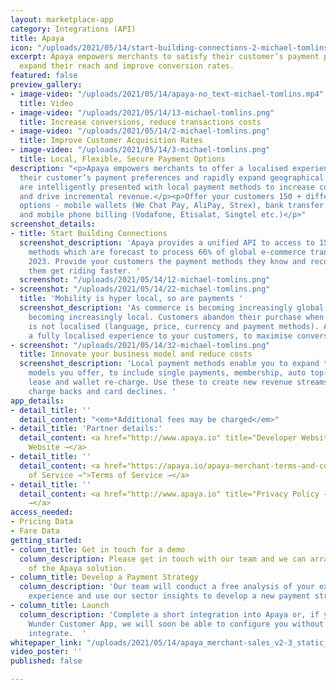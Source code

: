 ```yaml
---
layout: marketplace-app
category: Integrations (API)
title: Apaya
icon: "/uploads/2021/05/14/start-building-connections-2-michael-tomlins.png"
excerpt: Apaya empowers merchants to satisfy their customer’s payment preferences,
  expand their reach and improve conversion rates.
featured: false
preview_gallery:
- image-video: "/uploads/2021/05/14/apaya-no_text-michael-tomlins.mp4"
  title: Video
- image-video: "/uploads/2021/05/14/13-michael-tomlins.png"
  title: Increase conversions, reduce transactions costs
- image-video: "/uploads/2021/05/14/2-michael-tomlins.png"
  title: Improve Customer Acquisition Rates
- image-video: "/uploads/2021/05/14/3-michael-tomlins.png"
  title: Local, Flexible, Secure Payment Options
description: "<p>Apaya empowers merchants to offer a localised experience to satisfy
  their customer’s payment preferences and rapidly expand geographical reach.</p><p>Customers
  are intelligently presented with local payment methods to increase conversion rates
  and drive incremental revenue.</p><p>Offer your customers 150 + different payment
  options - mobile wallets (We Chat Pay, AliPay, Strex), bank transfer (700+ banks)
  and mobile phone billing (Vodafone, Etisalat, Singtel etc.)</p>"
screenshot_details:
- title: Start Building Connections
  screenshot_description: 'Apaya provides a unified API to access to 150+ local payment
    methods which are forecast to process 66% of global e-commerce transactions by
    2023. Provide your customers the payment methods they know and recognise and help
    them get riding faster. '
  screenshot: "/uploads/2021/05/14/12-michael-tomlins.png"
- screenshot: "/uploads/2021/05/14/22-michael-tomlins.png"
  title: 'Mobility is hyper local, so are payments '
  screenshot_description: 'As commerce is becoming increasingly global, payments are
    becoming increasingly local. Customers abandon their purchase when the experience
    is not localised (language, price, currency and payment methods). Apaya provides
    a fully localised experience to your customers, to maximise conversion. '
- screenshot: "/uploads/2021/05/14/32-michael-tomlins.png"
  title: Innovate your business model and reduce costs
  screenshot_description: 'Local payment methods enable you to expand the business
    models you offer, to include single payments, membership, auto top-up, long term
    lease and wallet re-charge. Use these to create new revenue streams and remove
    charge backs and card declines. '
app_details:
- detail_title: ''
  detail_content: "<em>*Additional fees may be charged</em>"
- detail_title: 'Partner details:'
  detail_content: <a href="http://www.apaya.io" title="Developer Website →">Developer
    Website →</a>
- detail_title: ''
  detail_content: <a href="https://apaya.io/apaya-merchant-terms-and-conditions" title="Terms
    of Service →">Terms of Service →</a>
- detail_title: ''
  detail_content: <a href="http://www.apaya.io" title="Privacy Policy →">Privacy Policy
    →</a>
access_needed:
- Pricing Data
- Fare Data
getting_started:
- column_title: Get in touch for a demo
  column_description: Please get in touch with our team and we can arrange a demo
    of the Apaya solution.
- column_title: Develop a Payment Strategy
  column_description: 'Our team will conduct a free analysis of your existing payment
    experience and use our sector insights to develop a new payment strategy. '
- column_title: Launch
  column_description: 'Complete a short integration into Apaya or, if you use the
    Wunder Customer App, we will soon be able to configure you without any need to
    integrate.  '
whitepaper_link: "/uploads/2021/05/14/apaya_merchant-sales_v2-3_static_compressed-michael-tomlins.pdf"
video_poster: ''
published: false

---
```

